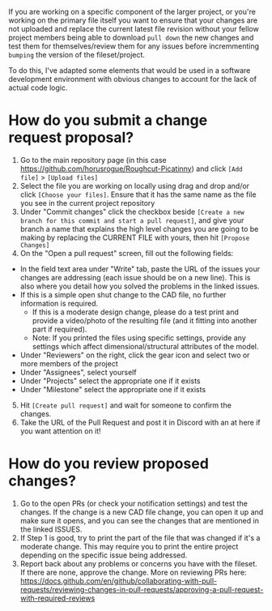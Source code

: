 If you are working on a specific component of the larger project, or you're working on the primary file itself you want to ensure that your changes
are not uploaded and replace the current latest file revision without your fellow project members being able to download `pull down` the new changes
and test them for themselves/review them for any issues before incremmenting `bumping` the version of the fileset/project. 

To do this, I've adapted some elements that would be used in a software development environment with obvious changes to account for the lack of
actual code logic.

# How do you submit a change request proposal?

1. Go to the main repository page (in this case https://github.com/horusrogue/Roughcut-Picatinny) and click `[Add file]` > `[Upload files]`
2. Select the file you are working on locally using drag and drop and/or click `[Choose your files]`. Ensure that it has the same name as the file
you see in the current project repository
3. Under "Commit changes" click the checkbox beside `[Create a new branch for this commit and start a pull request]`, and give your branch a name
that explains the high level changes you are going to be making by replacing the CURRENT FILE with yours, then hit `[Propose Changes]`
4. On the "Open a pull request" screen, fill out the following fields:

- In the field text area under "Write" tab, paste the URL of the issues your changes are addressing (each issue should be on a new line). This is
also where you detail how you solved the problems in the linked issues. 
- If this is a simple open shut change to the CAD file, no further information is required. 
  - If this is a moderate design change, please do a test print and provide a video/photo of the resulting file (and it fitting into another part if
required). 
  - Note: If you printed the files using specific settings, provide any settings which affect dimensional/structural attributes of the model. 
- Under "Reviewers" on the right, click the gear icon and select two or more members of the project
- Under "Assignees", select yourself
- Under "Projects" select the appropriate one if it exists
- Under "Milestone" select the appropriate one if it exists

5. Hit `[Create pull request]` and wait for someone to confirm the changes.
6. Take the URL of the Pull Request and post it in Discord with an at here if you want attention on it!

# How do you review proposed changes? 
1. Go to the open PRs (or check your notification settings) and test the changes. If the change is a new CAD file change, you can open it up and
make sure it opens, and you can see the changes that are mentioned in the linked ISSUES.
2. If Step 1 is good, try to print the part of the file that was changed if it's a moderate change. This may require you to print the entire
project depending on the specific issue being addressed. 
3. Report back about any problems or concerns you have with the fileset. If there are none, approve the change. More on reviewing PRs here:
https://docs.github.com/en/github/collaborating-with-pull-requests/reviewing-changes-in-pull-requests/approving-a-pull-request-with-required-reviews
